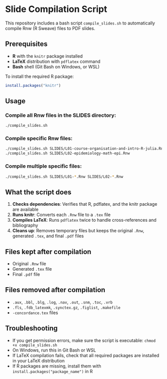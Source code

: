 # Slide Compilation Script

This repository includes a bash script `compile_slides.sh` to automatically compile Rnw (R Sweave) files to PDF slides.

## Prerequisites

- **R** with the `knitr` package installed
- **LaTeX** distribution with `pdflatex` command
- **Bash** shell (Git Bash on Windows, or WSL)

To install the required R package:
```r
install.packages("knitr")
```

## Usage

### Compile all Rnw files in the SLIDES directory:
```bash
./compile_slides.sh
```

### Compile specific Rnw files:
```bash
./compile_slides.sh SLIDES/L01-course-organisation-and-intro-R-julia.Rnw
./compile_slides.sh SLIDES/L02-epidemiology-math-epi.Rnw
```

### Compile multiple specific files:
```bash
./compile_slides.sh SLIDES/L01-*.Rnw SLIDES/L02-*.Rnw
```

## What the script does

1. **Checks dependencies**: Verifies that R, pdflatex, and the knitr package are available
2. **Runs knitr**: Converts each `.Rnw` file to a `.tex` file
3. **Compiles LaTeX**: Runs `pdflatex` twice to handle cross-references and bibliography
4. **Cleans up**: Removes temporary files but keeps the original `.Rnw`, generated `.tex`, and final `.pdf` files

## Files kept after compilation

- Original `.Rnw` file
- Generated `.tex` file  
- Final `.pdf` file

## Files removed after compilation

- `.aux`, `.bbl`, `.blg`, `.log`, `.nav`, `.out`, `.snm`, `.toc`, `.vrb`
- `.fls`, `.fdb_latexmk`, `.synctex.gz`, `.figlist`, `.makefile`
- `-concordance.tex` files

## Troubleshooting

- If you get permission errors, make sure the script is executable: `chmod +x compile_slides.sh`
- On Windows, run this in Git Bash or WSL
- If LaTeX compilation fails, check that all required packages are installed in your LaTeX distribution
- If R packages are missing, install them with `install.packages("package_name")` in R
